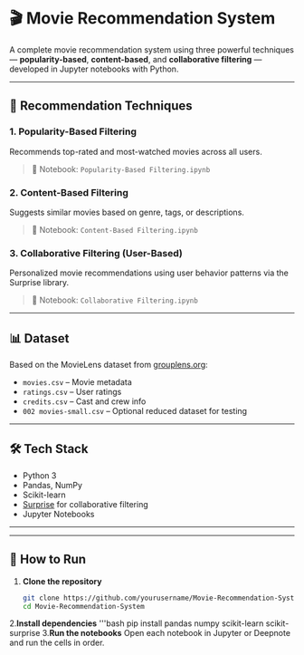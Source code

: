 # 🎬 Movie Recommendation System

A complete movie recommendation system using three powerful techniques — **popularity-based**, **content-based**, and **collaborative filtering** — developed in Jupyter notebooks with Python.

---

## 🧠 Recommendation Techniques

### 1. Popularity-Based Filtering
Recommends top-rated and most-watched movies across all users.

> 📁 Notebook: `Popularity-Based Filtering.ipynb`

### 2. Content-Based Filtering
Suggests similar movies based on genre, tags, or descriptions.

> 📁 Notebook: `Content-Based Filtering.ipynb`

### 3. Collaborative Filtering (User-Based)
Personalized movie recommendations using user behavior patterns via the Surprise library.

> 📁 Notebook: `Collaborative Filtering.ipynb`

---

## 📊 Dataset

Based on the MovieLens dataset from [grouplens.org](https://grouplens.org/datasets/movielens/):

- `movies.csv` – Movie metadata
- `ratings.csv` – User ratings
- `credits.csv` – Cast and crew info
- `002 movies-small.csv` – Optional reduced dataset for testing

---

## 🛠️ Tech Stack

- Python 3  
- Pandas, NumPy  
- Scikit-learn  
- [Surprise](https://surpriselib.com/) for collaborative filtering  
- Jupyter Notebooks  

---


---

## 🚀 How to Run

1. **Clone the repository**
   ```bash
   git clone https://github.com/yourusername/Movie-Recommendation-System.git
   cd Movie-Recommendation-System
2.**Install dependencies**
'''bash
  pip install pandas numpy scikit-learn scikit-surprise
3.**Run the notebooks**
  Open each notebook in Jupyter or Deepnote and run the cells in order.

